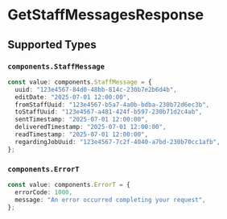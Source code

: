 # GetStaffMessagesResponse


## Supported Types

### `components.StaffMessage`

```typescript
const value: components.StaffMessage = {
  uuid: "123e4567-84d0-48bb-814c-230b7e2b6d4b",
  editDate: "2025-07-01 12:00:00",
  fromStaffUuid: "123e4567-b5a7-4a0b-bdba-230b72d6ec3b",
  toStaffUuid: "123e4567-a481-424f-b597-230b71d2c4ab",
  sentTimestamp: "2025-07-01 12:00:00",
  deliveredTimestamp: "2025-07-01 12:00:00",
  readTimestamp: "2025-07-01 12:00:00",
  regardingJobUuid: "123e4567-7c2f-4040-a7bd-230b70cc1afb",
};
```

### `components.ErrorT`

```typescript
const value: components.ErrorT = {
  errorCode: 1000,
  message: "An error occurred completing your request",
};
```

